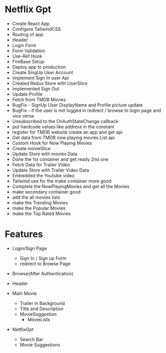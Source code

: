 # Netflix Gpt

- Create React App
- Configure TailwindCSS
- Routing of app
- Header
- Login Form
- Form Validation
- Use-Ref Hook 
- FireBase Setup
- Deploy app to production
- Create SingUp User Account
- Implement Sign In user Api
- Created Redux Store with UserSlice
- Implemented Sign Out
- Update Profile
- Fetch from TMDB Movies
- BugFix - SignUp User DisplayName and Profile picture update
- BugFix - if the user is not logged in redirect / browse to login page and vice versa
- Unsubscribed to the OnAuthStateChange callback
- put hardcode values like address in the constant
- register for TMDB website create an app and get api
- Get data from TMDB now playing movies List api
- Custom Hook for Now Playing Movies
- Create movieSlice
- Update Store with movies Data
- Done the 1st container and get ready 2nd one
- Fetch Data for Trailer Video
- Update Store with Trailer Video Data
- Embedded the Youtube video
- Tailwind use for the make container more good
- Complete the NowPlayingMovies and get all the Movies
- make secondary container good
- add the all movies lists
- make the Trending Movies
- make the Popular Movies
- make the Top Rated Movies

# Features
- Login/Sign Page
    - Sign In / Sign up Form
    - redirect to Browse Page
- Browse(After Authentication)
 - Header
 - Main Movie
    - Trailer in Background
    - Title and Description
    - MovieSuggestion
        - MovieLists

- NetflixGpt
    - Search Bar
    - Movie Suggestions
